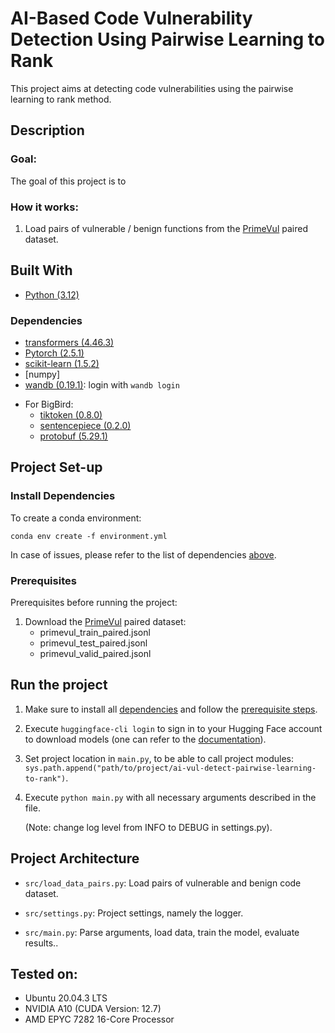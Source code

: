 # AI-Based Code Vulnerability Detection Using Pairwise Learning to Rank

This project aims at detecting code vulnerabilities using the pairwise learning to rank method. 

## Description

### Goal:
The goal of this project is to 



### How it works:

1) Load pairs of vulnerable / benign functions from the [PrimeVul](https://drive.google.com/drive/folders/1cznxGme5o6A_9tT8T47JUh3MPEpRYiKK) paired dataset.



## Built With

- [Python (3.12)](https://www.python.org/)

### Dependencies

<!-- - [llama-cpp-python (0.3.2)](https://pypi.org/project/llama-cpp-python/) -->

<!-- - [langchain-huggingface (0.1.2)](https://python.langchain.com/docs/integrations/providers/huggingface/) -->
<!-- - [langchain_chroma (0.1.4)](https://api.python.langchain.com/en/latest/vectorstores/langchain_chroma.vectorstores.Chroma.html) -->
<!-- - [langchain_text_splitters (0.3.2)](https://api.python.langchain.com/en/latest/text_splitters_api_reference.html) -->

<!-- - [accelerate (1.1.1)](https://pypi.org/project/accelerate/) -->
- [transformers (4.46.3)](https://pypi.org/project/transformers/)
- [Pytorch (2.5.1)](https://pypi.org/project/torch/)
- [scikit-learn (1.5.2)](https://pypi.org/project/scikit-learn/)
- [numpy]
- [wandb (0.19.1)](): login with ```wandb login```
<!-- - [tensorboard (2.18.0)](): activate tensorboard with: ```tensorboard --logdir=runs``` -->
- For BigBird:
    - [tiktoken (0.8.0)](https://pypi.org/project/tiktoken/)
    - [sentencepiece (0.2.0)](https://pypi.org/project/sentencepiece/)
    - [protobuf (5.29.1)](https://protobuf.dev/getting-started/pythontutorial/)
<!-- - [pandas (2.2.3)](https://pandas.pydata.org/) -->
<!-- - [tqm (4.67.1)](https://tqdm.github.io/) -->


## Project Set-up

### Install Dependencies

To create a conda environment:
```console
conda env create -f environment.yml
```

In case of issues, please refer to the list of dependencies [above](#dependencies).

### Prerequisites

Prerequisites before running the project:

1. Download the [PrimeVul](https://drive.google.com/drive/folders/1cznxGme5o6A_9tT8T47JUh3MPEpRYiKK) paired dataset:
    - primevul_train_paired.jsonl
    - primevul_test_paired.jsonl
    - primevul_valid_paired.jsonl

## Run the project

1. Make sure to install all [dependencies](#install-dependencies) and follow the [prerequisite steps](#prerequisites).

2. Execute ```huggingface-cli login``` to sign in to your Hugging Face account to download models (one can refer to the [documentation](https://huggingface.co/docs/huggingface_hub/en/guides/cli)).

3. Set project location in ```main.py```, to be able to call project modules: ```sys.path.append("path/to/project/ai-vul-detect-pairwise-learning-to-rank")```.

4. Execute ```python main.py``` with all necessary arguments described in the file. 

    (Note: change log level from INFO to DEBUG in settings.py).

<!-- 5. Extract generated vulnerable dataset from the ```output/``` folder. -->


## Project Architecture
- ```src/load_data_pairs.py```: Load pairs of vulnerable and benign code dataset.

- ```src/settings.py```: Project settings, namely the logger.

- ```src/main.py```: Parse arguments, load data, train the model, evaluate results..

## Tested on:

- Ubuntu 20.04.3 LTS
- NVIDIA A10 (CUDA Version: 12.7)
- AMD EPYC 7282 16-Core Processor
